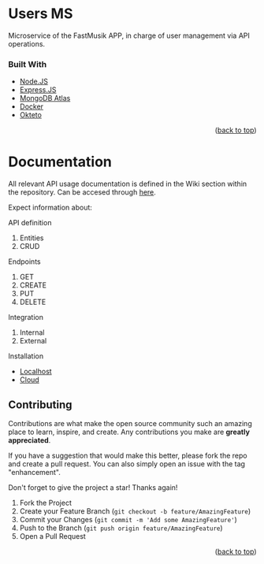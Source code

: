 # Users MS
Microservice of the FastMusik APP, in charge of user management via API operations.

### Built With

* [Node.JS](https://nodejs.org/)
* [Express.JS](https://expressjs.com/)
* [MongoDB Atlas](https://www.mongodb.com/atlas/database)
* [Docker](https://www.docker.com/)
* [Okteto](https://www.okteto.com/)

<p align="right">(<a href="#top">back to top</a>)</p>

# Documentation
All relevant API usage documentation is defined in the Wiki section within the repository. Can be accesed through [here](https://github.com/fisg4/ms-users/wiki).

Expect information about:

API definition
1. Entities
2. CRUD

Endpoints
1. GET
2. CREATE
4. PUT
5. DELETE

Integration 
1. Internal
2. External

Installation
* [Localhost](https://github.com/fisg4/ms-users/wiki/Installation#localhost)
* [Cloud](https://github.com/fisg4/ms-users/wiki/Installation#cloud)

<!-- CONTRIBUTING -->
## Contributing

Contributions are what make the open source community such an amazing place to learn, inspire, and create. Any contributions you make are **greatly appreciated**.

If you have a suggestion that would make this better, please fork the repo and create a pull request. You can also simply open an issue with the tag "enhancement".

Don't forget to give the project a star! Thanks again!

1. Fork the Project
2. Create your Feature Branch (`git checkout -b feature/AmazingFeature`)
3. Commit your Changes (`git commit -m 'Add some AmazingFeature'`)
4. Push to the Branch (`git push origin feature/AmazingFeature`)
5. Open a Pull Request

<p align="right">(<a href="#top">back to top</a>)</p>
